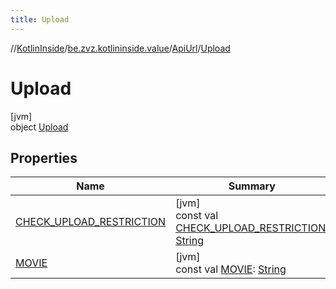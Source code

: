 ```yaml
---
title: Upload
---
```

//[KotlinInside](../../../../index.html)/[be.zvz.kotlininside.value](../../index.html)/[ApiUrl](../index.html)/[Upload](index.html)



# Upload



[jvm]\
object [Upload](index.html)



## Properties


| Name | Summary |
|---|---|
| [CHECK_UPLOAD_RESTRICTION](-c-h-e-c-k_-u-p-l-o-a-d_-r-e-s-t-r-i-c-t-i-o-n.html) | [jvm]<br>const val [CHECK_UPLOAD_RESTRICTION](-c-h-e-c-k_-u-p-l-o-a-d_-r-e-s-t-r-i-c-t-i-o-n.html): [String](https://kotlinlang.org/api/latest/jvm/stdlib/kotlin/-string/index.html) |
| [MOVIE](-m-o-v-i-e.html) | [jvm]<br>const val [MOVIE](-m-o-v-i-e.html): [String](https://kotlinlang.org/api/latest/jvm/stdlib/kotlin/-string/index.html) |


